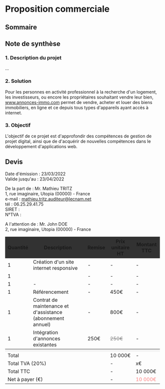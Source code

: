 # Proposition commerciale

## Sommaire

## Note de synthèse

### 1. Description du projet
...

### 2. Solution
Pour les personnes en activité professionnel à la recherche d'un logement, les investisseurs, ou encore les propriétaires souhaitant vendre leur bien, www.annonces-immo.com permet de vendre, acheter et louer des biens immobiliers, en ligne et ce depuis tous types d'appareils ayant accès à internet.

### 3. Objectif
L'objectif de ce projet est d'approfondir des compétences de gestion de projet digital, ainsi que de d'acquérir de nouvelles compétences dans le développement d'applications web.

## Devis
Date d'émission : 23/03/2022 <br>
Valide jusqu'au : 23/04/2022

De la part de : Mr. Mathieu TRITZ <br>
1, rue imaginaire, Utopia (00000) - France <br>
e-mail : <mathieu.tritz.auditeur@lecnam.net> <br>
tél : 06.25.29.41.75 <br>
SIRET : <br>
N°TVA : <br>

A l'attention de : Mr. John DOE <br>
2, rue imaginaire, Utopia (00000) - France <br>

<table>
<thead>
  <tr style="background-color:rgba(50,50,50,1);">
    <th>Quantité</th>
    <th>Description</th>
    <th>Remise</th>
    <th>Prix unitaire HT</th>
    <th>Montant TTC</th>
  </tr>
</thead>
<tbody>
  <tr>
    <td> 1 </td>
    <td> Création d'un site internet responsive </td>
    <td> - </td>
    <td> - </td>
    <td> - </td>
  </tr>
  <tr>
    <td> 1 </td>
    <td>  </td>
    <td> - </td>
    <td> - </td>
    <td> - </td>
  </tr>
  <tr>
    <td> 1 </td>
    <td> - </td>
    <td> - </td>
    <td> - </td>
    <td> - </td>
  </tr>
  <tr>
    <td> 1 </td>
    <td> Référencement </td>
    <td> - </td>
    <td> 450€ </td>
    <td> - </td>
  </tr>
  <tr>
    <td> 1 </td>
    <td> Contrat de maintenance et d'assistance (abonnement annuel) </td>
    <td> - </td>
    <td> 800€ </td>
    <td> - </td>
  </tr>
  <tr>
    <td> 1 </td>
    <td> Intégration d'annonces existantes </td>
    <td> 250€ </td>
    <td><span style="color:grey;text-decoration:line-through"> 250€ </span></td>
    <td> - </td>
  </tr>
  <tr style="background-color:rgba(150,150,150,0.1)">
    <th colspan="5"></th>
  </tr>
  <tr>
    <td colspan="3"> Total </td>
    <td> 10 000€ </td>
    <td> - </td>
  </tr>
  <tr>
    <td colspan="3"> Total TVA (20%) </td>
    <td> - </td>
    <td> x€ </td>
  </tr>
  <tr>
    <td colspan="3"> Total TTC </td>
    <td> - </td>
    <td> 10 000€ </td>
  </tr>
  <tr>
    <td colspan="3"> Net à payer (€) </td>
    <td> - </td>
    <td style="color:rgba(255,100,100,0.8)"> 10 000€ </td>
  </tr>
</tbody>
</table>
